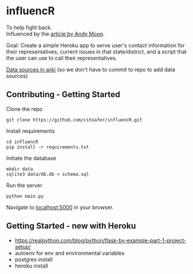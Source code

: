 # influencR

To help fight back.  
Influenced by the [article by Andy Moon](https://medium.com/@andymoon/how-we-can-fight-back-c1c3605c57ad#.jch2zel09).

Goal: Create a simple Heroku app to serve user's contact information 
for their representatives, current issues in that state/district, and 
a script that the user can use to call their representatives.

[Data sources in wiki](https://github.com/cstoafer/influencR/wiki) 
(so we don't have to commit to repo to add data sources)


## Contributing - Getting Started

Clone the repo

```
git clone https://github.com/cstoafer/influencR.git
```

Install requirements

```
cd influencR
pip install -r requirements.txt
```

Initiate the database

```
mkdir data
sqlite3 data/db.db < schema.sql
```

Run the server

```
python main.py
```

Navigate to [localhost:5000](http://localhost:5000/) in your browser.


## Getting Started - new with Heroku

- https://realpython.com/blog/python/flask-by-example-part-1-project-setup/
- autoenv for env and environmental variables
- postgres install
- heroku install
